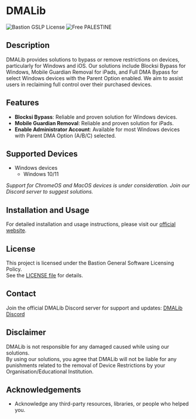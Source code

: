 # DMALib
![Bastion GSLP License](https://img.shields.io/badge/Bastion-GSLP%20v1.35-blue) ![Free PALESTINE](https://img.shields.io/badge/Free-PALESTINE-darkgreen)

## Description
DMALib provides solutions to bypass or remove restrictions on devices, particularly for Windows and iOS. Our solutions include Blocksi Bypass for Windows, Mobile Guardian Removal for iPads, and Full DMA Bypass for select Windows devices with the Parent Option enabled. We aim to assist users in reclaiming full control over their purchased devices.

## Features
- **Blocksi Bypass**: Reliable and proven solution for Windows devices.
- **Mobile Guardian Removal**: Reliable and proven solution for iPads.
- **Enable Administrator Account**: Available for most Windows devices with Parent DMA Option (A/B/C) selected.

## Supported Devices
- Windows devices
  - Windows 10/11

*Support for ChromeOS and MacOS devices is under consideration. Join our Discord server to suggest solutions.*

## Installation and Usage
For detailed installation and usage instructions, please visit our [official website](https://bastiondevs.github.io/DMALib).

<!--- ## Contributing --->
<!--- 1. Fork the repository. --->
<!--- 2. Create your feature branch: `git checkout -b feature/feature-name`. --->
<!--- 3. Commit your changes: `git commit -m 'Add some feature'`. --->
<!--- 4. Push to the branch: `git push origin feature/feature-name`. --->
<!--- 5. Open a pull request. --->

## License
This project is licensed under the Bastion General Software Licensing Policy.  
See the [LICENSE file](LICENSE) for details.

## Contact
Join the official DMALib Discord server for support and updates: [DMALib Discord](https://discord.gg/KpUT8FwGvb)

## Disclaimer
DMALib is not responsible for any damaged caused while using our solutions.  
By using our solutions, you agree that DMALib will not be liable for any punishments related to the removal of Device Restrictions by your Organisation/Educational Institution.

## Acknowledgements
- Acknowledge any third-party resources, libraries, or people who helped you.
